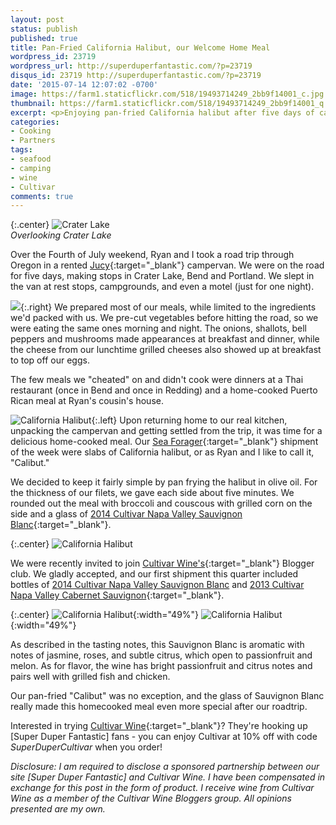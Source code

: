 ```yaml
---
layout: post
status: publish
published: true
title: Pan-Fried California Halibut, our Welcome Home Meal
wordpress_id: 23719
wordpress_url: http://superduperfantastic.com/?p=23719
disqus_id: 23719 http://superduperfantastic.com/?p=23719
date: '2015-07-14 12:07:02 -0700'
image: https://farm1.staticflickr.com/518/19493714249_2bb9f14001_c.jpg
thumbnail: https://farm1.staticflickr.com/518/19493714249_2bb9f14001_q.jpg
excerpt: <p>Enjoying pan-fried California halibut after five days of camping in Oregon, paired with Cultivar Wine's 2014 Napa Valley Sauvignon Blanc.</p>
categories:
- Cooking
- Partners
tags:
- seafood
- camping
- wine
- Cultivar
comments: true
---
```

{:.center}
![Crater Lake](https://farm1.staticflickr.com/554/19059113654_bf4fe7a62d_c.jpg)  
_Overlooking Crater Lake_

Over the Fourth of July weekend, Ryan and I took a road trip through Oregon in a rented [Jucy](http://jucyrentals.com/){:target="_blank"} campervan. We were on the road for five days, making stops in Crater Lake, Bend and Portland. We slept in the van at rest stops, campgrounds, and even a motel (just for one night).

![](https://farm1.staticflickr.com/396/19493775418_f4d4b49fbd_n.jpg){:.right} We prepared most of our meals, while limited to the ingredients we'd packed with us. We pre-cut vegetables before hitting the road, so we were eating the same ones morning and night. The onions, shallots, bell peppers and mushrooms made appearances at breakfast and dinner, while the cheese from our lunchtime grilled cheeses also showed up at breakfast to top off our eggs.

The few meals we "cheated" on and didn't cook were dinners at a Thai restaurant (once in Bend and once in Redding) and a home-cooked Puerto Rican meal at Ryan's cousin's house.

![California Halibut](https://farm1.staticflickr.com/518/19493714249_2bb9f14001_n.jpg){:.left} Upon returning home to our real kitchen, unpacking the campervan and getting settled from the trip, it was time for a delicious home-cooked meal. Our [Sea Forager](http://seaforager.com/){:target="_blank"} shipment of the week were slabs of California halibut, or as Ryan and I like to call it, "Calibut."

We decided to keep it fairly simple by pan frying the halibut in olive oil. For the thickness of our filets, we gave each side about five minutes. We rounded out the meal with broccoli and couscous with grilled corn on the side and a glass of [2014 Cultivar Napa Valley Sauvignon Blanc](http://www.cultivarwine.com/?method=products.productDrilldown&productID=56B5B87A-B4B9-4E05-BB1C-16AD1DDA178D&originalMarketingURL=product/2014-Cultivar-Napa-Valley-Sauvignon-Blanc){:target="_blank"}.

{:.center}
![California Halibut](https://farm1.staticflickr.com/468/19492363588_556fca728a_c.jpg)

We were recently invited to join [Cultivar Wine's](http://www.cultivarwine.com/){:target="_blank"} Blogger club. We gladly accepted, and our first shipment this quarter included bottles of [2014 Cultivar Napa Valley Sauvignon Blanc](http://www.cultivarwine.com/?method=products.productDrilldown&productID=56B5B87A-B4B9-4E05-BB1C-16AD1DDA178D&originalMarketingURL=product/2014-Cultivar-Napa-Valley-Sauvignon-Blanc) and [2013 Cultivar Napa Valley Cabernet Sauvignon](http://www.cultivarwine.com/product/2013-Napa-Valley-Cabernet-Sauvignon?pageID=1E70E1D6-EE0B-BCA9-CD80-4DFD0C6DEFC0&sortBy=DisplayOrder&maxRows=16&){:target="_blank"}.

{:.center}
![California Halibut](https://farm1.staticflickr.com/354/19059470113_be9ce19018_z.jpg){:width="49%"} ![California Halibut](https://farm1.staticflickr.com/429/19684906681_dca8bd7c70_z.jpg){:width="49%"}

As described in the tasting notes, this Sauvignon Blanc is aromatic with notes of jasmine, roses, and subtle citrus, which open to passionfruit and melon. As for flavor, the wine has bright passionfruit and citrus notes and pairs well with grilled fish and chicken.

Our pan-fried "Calibut" was no exception, and the glass of Sauvignon Blanc really made this homecooked meal even more special after our roadtrip.

Interested in trying [Cultivar Wine](http://cultivarwine.com/){:target="_blank"}? They're hooking up [Super Duper Fantastic] fans - you can enjoy Cultivar at 10% off with code _SuperDuperCultivar_ when you order!

_Disclosure: I am required to disclose a sponsored partnership between our site [Super Duper Fantastic] and Cultivar Wine. I have been compensated in exchange for this post in the form of product. I receive wine from Cultivar Wine as a member of the Cultivar Wine Bloggers group. All opinions presented are my own._